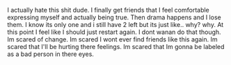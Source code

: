 I actually hate this shit dude. I finally get friends that I feel comfortable expressing myself and actually being true. Then drama happens and I lose them. I know its only one and i still have 2 left but its just like.. why? why. At this point I feel like I should just restart again. I dont wanan do that though. Im scared of change. Im scared I wont ever find friends like this again. Im scared that I'll be hurting there feelings. Im scared that Im gonna be labeled as a bad person in there eyes.
